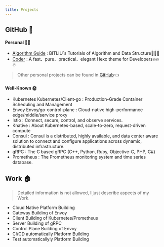 ```yaml
---
title: Projects
---
```


## GitHub 🚀

#### Personal 👨‍🎓

+ [Algorithm Guide](https://github.com/Xunzhuo/Algorithm-Guide) : BITLIU`s Tutorials of Algorithm and Data Structure🚀🚀🚀
+ [Coder](https://github.com/Xunzhuo/Coder) : A fast、pure、practical、elegant Hexo theme for Developers🔥🔥🔥

> Other personal projects can be found in [GitHub](https://github.com/xunzhuo)👈

#### Well-Known 🌞

+ Kubernetes Kubernetes/Client-go : Production-Grade Container Scheduling and Management
+ Envoy Envoy/go-control-plane : Cloud-native high-performance edge/middle/service proxy
+ Istio : Connect, secure, control, and observe services.
+ Knative : About Kubernetes-based, scale-to-zero, request-driven compute
+ Consul : Consul is a distributed, highly available, and data center aware solution to connect and configure applications across dynamic, distributed infrastructure.
+ gRPC : The C based gRPC (C++, Python, Ruby, Objective-C, PHP, C#)
+ Prometheus : The Prometheus monitoring system and time series database.

## Work 🏠

> Detailed information is not allowed, I just describe aspects of my Work.

+ Cloud Native Platform Building
+ Gateway Building of Envoy
+ Client Building of Kubernetes/Prometheus
+ Server Building of gRPC
+ Control Plane Building of Envoy
+ CI/CD automatically Platform Building
+ Test automaticallyly Platform Building